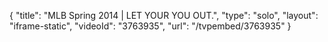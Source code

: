 {
    "title": "MLB Spring 2014 | LET YOUR YOU OUT.",
    "type": "solo",
    "layout": "iframe-static",
    "videoId": "3763935",
    "url": "\/tvpembed\/3763935"
}